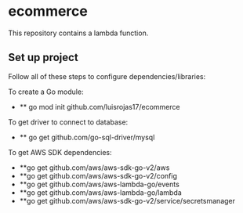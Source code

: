 # ecommerce

This repository contains a lambda function.

## Set up project

Follow all of these steps to configure dependencies/libraries:

To create a Go module:
- ** go mod init github.com/luisrojas17/ecommerce

To get driver to connect to database:
- ** go get github.com/go-sql-driver/mysql

To get AWS SDK dependencies:
- **go get github.com/aws/aws-sdk-go-v2/aws
- **go get github.com/aws/aws-sdk-go-v2/config
- **go get github.com/aws/aws-lambda-go/events
- **go get github.com/aws/aws-lambda-go/lambda
- **go get github.com/aws/aws-sdk-go-v2/service/secretsmanager